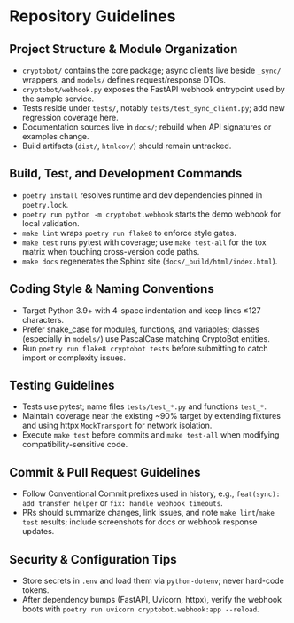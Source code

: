# Repository Guidelines

## Project Structure & Module Organization
- `cryptobot/` contains the core package; async clients live beside `_sync/` wrappers, and `models/` defines request/response DTOs.
- `cryptobot/webhook.py` exposes the FastAPI webhook entrypoint used by the sample service.
- Tests reside under `tests/`, notably `tests/test_sync_client.py`; add new regression coverage here.
- Documentation sources live in `docs/`; rebuild when API signatures or examples change.
- Build artifacts (`dist/`, `htmlcov/`) should remain untracked.

## Build, Test, and Development Commands
- `poetry install` resolves runtime and dev dependencies pinned in `poetry.lock`.
- `poetry run python -m cryptobot.webhook` starts the demo webhook for local validation.
- `make lint` wraps `poetry run flake8` to enforce style gates.
- `make test` runs pytest with coverage; use `make test-all` for the tox matrix when touching cross-version code paths.
- `make docs` regenerates the Sphinx site (`docs/_build/html/index.html`).

## Coding Style & Naming Conventions
- Target Python 3.9+ with 4-space indentation and keep lines ≤127 characters.
- Prefer snake_case for modules, functions, and variables; classes (especially in `models/`) use PascalCase matching CryptoBot entities.
- Run `poetry run flake8 cryptobot tests` before submitting to catch import or complexity issues.

## Testing Guidelines
- Tests use pytest; name files `tests/test_*.py` and functions `test_*`.
- Maintain coverage near the existing ~90% target by extending fixtures and using httpx `MockTransport` for network isolation.
- Execute `make test` before commits and `make test-all` when modifying compatibility-sensitive code.

## Commit & Pull Request Guidelines
- Follow Conventional Commit prefixes used in history, e.g., `feat(sync): add transfer helper` or `fix: handle webhook timeouts`.
- PRs should summarize changes, link issues, and note `make lint`/`make test` results; include screenshots for docs or webhook response updates.

## Security & Configuration Tips
- Store secrets in `.env` and load them via `python-dotenv`; never hard-code tokens.
- After dependency bumps (FastAPI, Uvicorn, httpx), verify the webhook boots with `poetry run uvicorn cryptobot.webhook:app --reload`.
